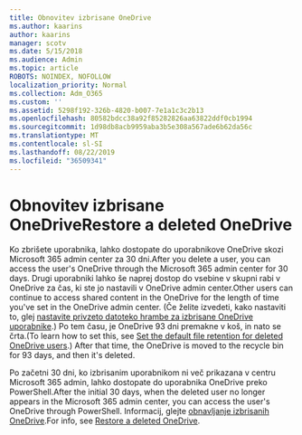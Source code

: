 ```yaml
---
title: Obnovitev izbrisane OneDrive
ms.author: kaarins
author: kaarins
manager: scotv
ms.date: 5/15/2018
ms.audience: Admin
ms.topic: article
ROBOTS: NOINDEX, NOFOLLOW
localization_priority: Normal
ms.collection: Adm_O365
ms.custom: ''
ms.assetid: 5298f192-326b-4820-b007-7e1a1c3c2b13
ms.openlocfilehash: 80582bdcc38a92f85282826aa63822ddf0cb1994
ms.sourcegitcommit: 1d98db8acb9959aba3b5e308a567ade6b62da56c
ms.translationtype: MT
ms.contentlocale: sl-SI
ms.lasthandoff: 08/22/2019
ms.locfileid: "36509341"
---
```

# <a name="restore-a-deleted-onedrive"></a><span data-ttu-id="f63b0-102">Obnovitev izbrisane OneDrive</span><span class="sxs-lookup"><span data-stu-id="f63b0-102">Restore a deleted OneDrive</span></span>

<span data-ttu-id="f63b0-103">Ko zbrišete uporabnika, lahko dostopate do uporabnikove OneDrive skozi Microsoft 365 admin center za 30 dni.</span><span class="sxs-lookup"><span data-stu-id="f63b0-103">After you delete a user, you can access the user's OneDrive through the Microsoft 365 admin center for 30 days.</span></span> <span data-ttu-id="f63b0-104">Drugi uporabniki lahko še naprej dostop do vsebine v skupni rabi v OneDrive za čas, ki ste jo nastavili v OneDrive admin center.</span><span class="sxs-lookup"><span data-stu-id="f63b0-104">Other users can continue to access shared content in the OneDrive for the length of time you've set in the OneDrive admin center.</span></span> <span data-ttu-id="f63b0-105">(Če želite izvedeti, kako nastaviti to, glej [nastavite privzeto datoteko hrambe za izbrisane OneDrive uporabnike](https://go.microsoft.com/fwlink/?linkid=874267).) Po tem času, je OneDrive 93 dni premakne v koš, in nato se črta.</span><span class="sxs-lookup"><span data-stu-id="f63b0-105">(To learn how to set this, see [Set the default file retention for deleted OneDrive users](https://go.microsoft.com/fwlink/?linkid=874267).) After that time, the OneDrive is moved to the recycle bin for 93 days, and then it's deleted.</span></span>
  
<span data-ttu-id="f63b0-106">Po začetni 30 dni, ko izbrisanim uporabnikom ni več prikazana v centru Microsoft 365 admin, lahko dostopate do uporabnika OneDrive preko PowerShell.</span><span class="sxs-lookup"><span data-stu-id="f63b0-106">After the initial 30 days, when the deleted user no longer appears in the Microsoft 365 admin center, you can access the user's OneDrive through PowerShell.</span></span> <span data-ttu-id="f63b0-107">Informacij, glejte [obnavljanje izbrisanih OneDrive](https://go.microsoft.com/fwlink/?linkid=874269).</span><span class="sxs-lookup"><span data-stu-id="f63b0-107">For info, see [Restore a deleted OneDrive](https://go.microsoft.com/fwlink/?linkid=874269).</span></span>
  

